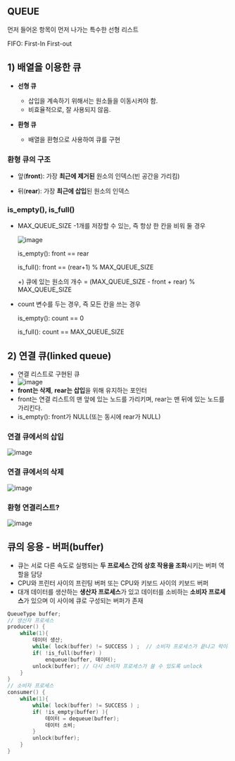 ## QUEUE

먼저 들어온 항목이 먼저 나가는 특수한 선형 리스트

FIFO: First-In First-out

## 1) 배열을 이용한 큐

- **선형 큐**
  - 삽입을 계속하기 위해서는 원소들을 이동시켜야 함. 
  - 비효율적으로, 잘 사용되지 않음.

- **환형 큐**
  - 배열을 환형으로 사용하여 큐를 구현

### 환형 큐의 구조

- 앞(**front**): 가장 **최근에 제거된** 원소의 인덱스(빈 공간을 가리킴)

- 뒤(**rear**): 가장 **최근에 삽입**된 원소의 인덱스

### is_empty(), is_full()

- MAX_QUEUE_SIZE -1개를 저장할 수 있는, 즉 항상 한 칸을 비워 둘 경우

  ![image](https://user-images.githubusercontent.com/68107000/96698674-60010a80-13c8-11eb-99dd-7c1f948dbae9.png)

  is_empty(): front == rear

  is_full(): front == (rear+1) % MAX_QUEUE_SIZE

  +) 큐에 있는 원소의 개수 = (MAX_QUEUE_SIZE - front + rear) % MAX_QUEUE_SIZE

  

- count 변수를 두는 경우, 즉 모든 칸을 쓰는 경우

  is_empty(): count == 0

  is_full(): count == MAX_QUEUE_SIZE



## 2) 연결 큐(linked queue)

- 연결 리스트로 구현된 큐
- ![image](https://user-images.githubusercontent.com/68107000/96693930-c71bc080-13c2-11eb-9fe5-6ddf4c8ce2db.png)
- **front는 삭제**, **rear는 삽입**을 위해 유지하는 포인터
- front는 연결 리스트의 맨 앞에 있는 노드를 가리키며, rear는 맨 뒤에 있는 노드를 가리킨다.
- is_empty(): front가 NULL(또는 동시에 rear가 NULL)

### 연결 큐에서의 삽입

![image](https://user-images.githubusercontent.com/68107000/96693765-9a67a900-13c2-11eb-9913-ca3e345986c0.png)

### 연결 큐에서의 삭제

![image](https://user-images.githubusercontent.com/68107000/96693862-b2d7c380-13c2-11eb-9888-7d43d2a9aebf.png)

### 환형 연결리스트?

![image](https://user-images.githubusercontent.com/68107000/96694096-f5010500-13c2-11eb-8731-7be6262bd563.png)

## 큐의 응용 - 버퍼(buffer)

- 큐는 서로 다른 속도로 실행되는 **두 프로세스 간의 상호 작용을 조화**시키는 버퍼 역할을 담당
- CPU와 프린터 사이의 프린팅 버퍼 또는 CPU와 키보드 사이의 키보드 버퍼
- 대개 데이터를 생산하는 **생산자 프로세스**가 있고 데이터를 소비하는 **소비자 프로세스**가 있으며 이 사이에 큐로 구성되는 버퍼가 존재

```C
QueueType buffer;
// 생산자 프로세스
producer() {
    while(1){
        데이터 생산;
        while( lock(buffer) != SUCCESS ) ;  // 소비자 프로세스가 끝나고 락이 풀려야 락을 걸 수 있음. 소비자 프로세스가 끝날 때까지 기다림
        if( !is_full(buffer) )
        	enqueue(buffer, 데이터);
        unlock(buffer); // 다시 소비자 프로세스가 쓸 수 있도록 unlock
    }
}
// 소비자 프로세스
consumer() {
    while(1){
        while( lock(buffer) != SUCCESS ) ;
        if( !is_empty(buffer) ){
            데이터 = dequeue(buffer);
            데이터 소비;
        }
        unlock(buffer);
    }
}
```

